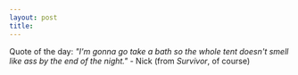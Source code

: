 ```yaml
---
layout: post
title: 
---
```


Quote of the day: <i>"I'm gonna go take a bath so the whole tent doesn't smell like ass by the end of the night."</i> - Nick (from <i>Survivor</i>, of course)
